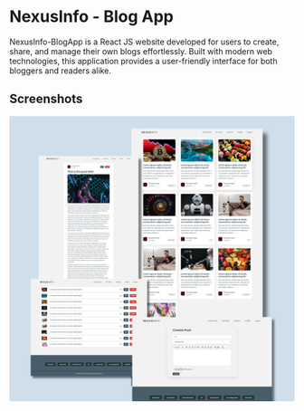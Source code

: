 # NexusInfo - Blog App 

NexusInfo-BlogApp is a React JS website developed for users to create, share, and manage their own blogs effortlessly. Built with modern web technologies, this application provides a user-friendly interface for both bloggers and readers alike.

## Screenshots

![NexusInfo screenshot-1 ](./readme-images/screenshot1.png)


